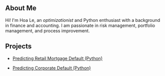 ## About Me

Hi! I'm Hoa Le, an *optimizationist* and Python enthusiast with a background in finance and accounting. I am passionate in risk management, portfolio management, and process improvement.


## Projects
- [Predicting Retail Mortgage Default (Python)](https://github.com/Hoale2908/retail_mortgage/blob/a4f35e5efdadcb9ecf4a7e41cda5a45583035766/Retail%20Mortgage%20Portfolio%20Model.ipynb)


- [Predicting Corporate Default (Python)](https://github.com/Hoale2908/Predicting-Company-Default/blob/main/README.md)

